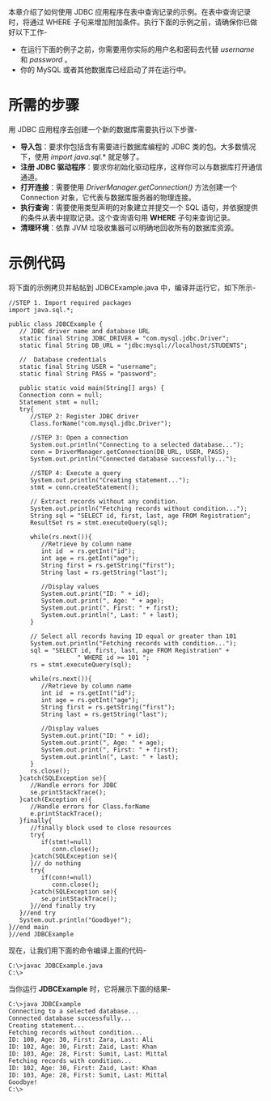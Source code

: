 本章介绍了如何使用 JDBC 应用程序在表中查询记录的示例。在表中查询记录时，将通过 WHERE 子句来增加附加条件。执行下面的示例之前，请确保你已做好以下工作-

- 在运行下面的例子之前，你需要用你实际的用户名和密码去代替  *username* 和 *password* 。
- 你的 MySQL 或者其他数据库已经启动了并在运行中。

# 所需的步骤 #

用 JDBC 应用程序去创建一个新的数据库需要执行以下步骤-

- **导入包**：要求你包括含有需要进行数据库编程的 JDBC 类的包。大多数情况下，使用 *import java.sql.**  就足够了。
- **注册 JDBC 驱动程序**：要求你初始化驱动程序，这样你可以与数据库打开通信通道。
- **打开连接**：需要使用 *DriverManager.getConnection()* 方法创建一个 Connection 对象，它代表与数据库服务器的物理连接。
- **执行查询**：需要使用类型声明的对象建立并提交一个 SQL 语句，并依据提供的条件从表中提取记录。这个查询语句用 **WHERE** 子句来查询记录。
- **清理环境**：依靠 JVM 垃圾收集器可以明确地回收所有的数据库资源。

# 示例代码 #

将下面的示例拷贝并粘帖到 JDBCExample.java 中，编译并运行它，如下所示-

```
//STEP 1. Import required packages
import java.sql.*;

public class JDBCExample {
   // JDBC driver name and database URL
   static final String JDBC_DRIVER = "com.mysql.jdbc.Driver";  
   static final String DB_URL = "jdbc:mysql://localhost/STUDENTS";

   //  Database credentials
   static final String USER = "username";
   static final String PASS = "password";
   
   public static void main(String[] args) {
   Connection conn = null;
   Statement stmt = null;
   try{
      //STEP 2: Register JDBC driver
      Class.forName("com.mysql.jdbc.Driver");

      //STEP 3: Open a connection
      System.out.println("Connecting to a selected database...");
      conn = DriverManager.getConnection(DB_URL, USER, PASS);
      System.out.println("Connected database successfully...");
      
      //STEP 4: Execute a query
      System.out.println("Creating statement...");
      stmt = conn.createStatement();

      // Extract records without any condition.
      System.out.println("Fetching records without condition...");
      String sql = "SELECT id, first, last, age FROM Registration";
      ResultSet rs = stmt.executeQuery(sql);

      while(rs.next()){
         //Retrieve by column name
         int id  = rs.getInt("id");
         int age = rs.getInt("age");
         String first = rs.getString("first");
         String last = rs.getString("last");

         //Display values
         System.out.print("ID: " + id);
         System.out.print(", Age: " + age);
         System.out.print(", First: " + first);
         System.out.println(", Last: " + last);
      }

      // Select all records having ID equal or greater than 101
      System.out.println("Fetching records with condition...");
      sql = "SELECT id, first, last, age FROM Registration" +
                   " WHERE id >= 101 ";
      rs = stmt.executeQuery(sql);

      while(rs.next()){
         //Retrieve by column name
         int id  = rs.getInt("id");
         int age = rs.getInt("age");
         String first = rs.getString("first");
         String last = rs.getString("last");

         //Display values
         System.out.print("ID: " + id);
         System.out.print(", Age: " + age);
         System.out.print(", First: " + first);
         System.out.println(", Last: " + last);
      }
      rs.close();
   }catch(SQLException se){
      //Handle errors for JDBC
      se.printStackTrace();
   }catch(Exception e){
      //Handle errors for Class.forName
      e.printStackTrace();
   }finally{
      //finally block used to close resources
      try{
         if(stmt!=null)
            conn.close();
      }catch(SQLException se){
      }// do nothing
      try{
         if(conn!=null)
            conn.close();
      }catch(SQLException se){
         se.printStackTrace();
      }//end finally try
   }//end try
   System.out.println("Goodbye!");
}//end main
}//end JDBCExample
```

现在，让我们用下面的命令编译上面的代码-

```
C:\>javac JDBCExample.java
C:\>
```

当你运行 **JDBCExample** 时，它将展示下面的结果-

```
C:\>java JDBCExample
Connecting to a selected database...
Connected database successfully...
Creating statement...
Fetching records without condition...
ID: 100, Age: 30, First: Zara, Last: Ali
ID: 102, Age: 30, First: Zaid, Last: Khan
ID: 103, Age: 28, First: Sumit, Last: Mittal
Fetching records with condition...
ID: 102, Age: 30, First: Zaid, Last: Khan
ID: 103, Age: 28, First: Sumit, Last: Mittal
Goodbye!
C:\>
```
